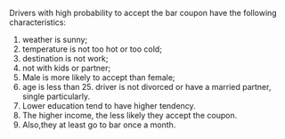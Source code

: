Drivers with high probability to accept the bar coupon have the following characteristics: 
1. weather is sunny;
2. temperature is not too hot or too cold;
3. destination is not work;
4. not with kids or partner;
5. Male is more likely to accept than female;
6. age is less than 25. driver is not divorced or have a married partner, single particularly.
7. Lower education tend to have higher tendency.
8. The higher income, the less likely they accept the coupon.
9. Also,they at least go to bar once a month.
